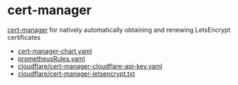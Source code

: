 # cert-manager

[cert-manager](https://github.com/jetstack/cert-manager) for natively automatically obtaining and renewing LetsEncrypt certificates

* [cert-manager-chart.yaml](cert-manager-chart.yaml)
* [prometheusRules.yaml](prometheusRules.yaml)
* [cloudflare/cert-manager-cloudflare-api-key.yaml](cloudflare/cert-manager-cloudflare-api-key.yaml)
* [cloudflare/cert-manager-letsencrypt.txt](cloudflare/cert-manager-letsencrypt.txt)
